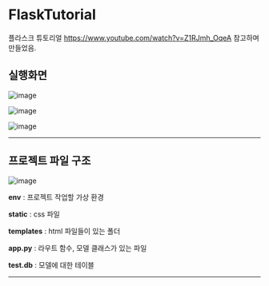 # FlaskTutorial
플라스크 튜토리얼
https://www.youtube.com/watch?v=Z1RJmh_OqeA 참고하며 만들었음.
## 실행화면

![image](https://user-images.githubusercontent.com/81086966/129413364-2fbef858-a1b4-4bef-9fd4-31c3f43eed0a.png)

![image](https://user-images.githubusercontent.com/81086966/129413462-5f428488-2d98-46eb-9586-eb107f1303bb.png)

![image](https://user-images.githubusercontent.com/81086966/129413483-a423d2a7-e145-4d22-bee5-48ff2c4253a6.png)


---

## 프로젝트 파일 구조
![image](https://user-images.githubusercontent.com/81086966/129413510-0426dc95-d341-4d0a-a10b-45c4c39ee82d.png)

**env** : 프로젝트 작업할 가상 환경

**static** : css 파일 

**templates** : html 파일들이 있는 폴더

**app.py** : 라우트 함수, 모델 클래스가 있는 파일

**test.db** : 모델에 대한 테이블

---


